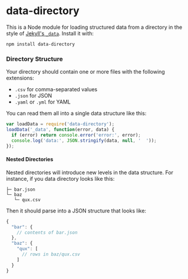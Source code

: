 # data-directory

This is a Node module for loading structured data from a directory in the style of [Jekyll's `_data`][data files]. Install it with:

```
npm install data-directory
```


### Directory Structure
Your directory should contain one or more files with the following extensions:

* `.csv` for comma-separated values
* `.json` for JSON
* `.yaml` or `.yml` for YAML

You can read them all into a single data structure like this:

```js
var loadData = require('data-directory');
loadData('_data', function(error, data) {
  if (error) return console.error('error:', error);
  console.log('data:', JSON.stringify(data, null, '  '));
});
```

#### Nested Directories
Nested directories will introduce new levels in the data structure. For instance, if you data directory looks like this:

```
├─ bar.json
└─ baz
   └─ qux.csv
```

Then it should parse into a JSON structure that looks like:

```js
{
  "bar": {
    // contents of bar.json
  },
  "baz": {
    "qux": [
      // rows in baz/qux.csv
    ]
  }
}
```

[Jekyll]: https://jekyllrb.com
[data files]: https://jekyllrb.com/docs/datafiles/
